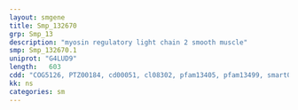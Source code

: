 ```yaml
---
layout: smgene
title: Smp_132670
grp: Smp_13
description: "myosin regulatory light chain 2 smooth muscle"
smp: Smp_132670.1
uniprot: "G4LUD9"
length:   603
cdd: "COG5126, PTZ00184, cd00051, cl08302, pfam13405, pfam13499, smart00054"
kk: ns
categories: sm
---
```

